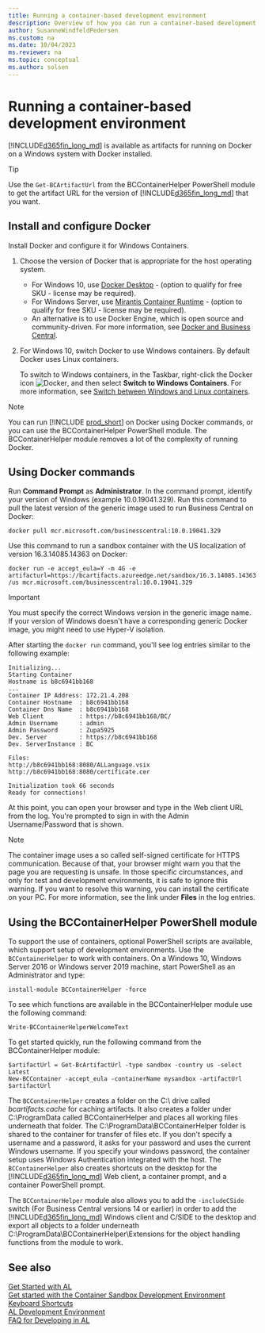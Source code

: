 ```yaml
---
title: Running a container-based development environment
description: Overview of how you can run a container-based development.
author: SusanneWindfeldPedersen
ms.custom: na
ms.date: 10/04/2023
ms.reviewer: na
ms.topic: conceptual
ms.author: solsen
---
```


# Running a container-based development environment

[!INCLUDE[d365fin_long_md](includes/d365fin_long_md.md)] is available as artifacts for running on Docker on a Windows system with Docker installed.

> [!TIP]  
> Use the `Get-BCArtifactUrl` from the BCContainerHelper PowerShell module to get the artifact URL for the version of [!INCLUDE[d365fin_long_md](includes/d365fin_long_md.md)] that you want.

## Install and configure Docker

Install Docker and configure it for Windows Containers.

1. Choose the version of Docker that is appropriate for the host operating system.

    - For Windows 10, use [Docker Desktop](https://docs.docker.com/desktop/install/windows-install/) - (option to qualify for free SKU - license may be required).
    - For Windows Server, use [Mirantis Container Runtime](https://docs.mirantis.com/mcr/23.0/overview.html) - (option to qualify for free SKU - license may be required).
    - An alternative is to use Docker Engine, which is open source and community-driven. For more information, see [Docker and Business Central](https://freddysblog.com/2021/10/30/docker-and-business-central/).
        
2. For Windows 10, switch Docker to use Windows containers. By default Docker uses Linux containers.

    To switch to Windows containers, in the Taskbar, right-click the Docker icon ![Docker](media/docker-icon.png "Docker icon"), and then select **Switch to Windows Containers**. For more information, see [Switch between Windows and Linux containers](https://docs.docker.com/docker-for-windows/#switch-between-windows-and-linux-containers).

> [!NOTE]  
> You can run [!INCLUDE [prod_short](includes/prod_short.md)] on Docker using Docker commands, or you can use the BCContainerHelper PowerShell module. The BCContainerHelper module removes a lot of the complexity of running Docker.

## Using Docker commands

Run **Command Prompt** as **Administrator**. In the command prompt, identify your version of Windows (example 10.0.19041.329). Run this command to pull the latest version of the generic image used to run Business Central on Docker:

```docker pull mcr.microsoft.com/businesscentral:10.0.19041.329```

Use this command to run a sandbox container with the US localization of version 16.3.14085.14363 on Docker:

```docker run -e accept_eula=Y -m 4G -e artifacturl=https://bcartifacts.azureedge.net/sandbox/16.3.14085.14363/us mcr.microsoft.com/businesscentral:10.0.19041.329```

> [!IMPORTANT]  
> You must specify the correct Windows version in the generic image name. If your version of Windows doesn't have a corresponding generic Docker image, you might need to use Hyper-V isolation.

After starting the `docker run` command, you'll see log entries similar to the following example:

```
Initializing...
Starting Container
Hostname is b8c6941bb168
...
Container IP Address: 172.21.4.208
Container Hostname  : b8c6941bb168
Container Dns Name  : b8c6941bb168
Web Client          : https://b8c6941bb168/BC/
Admin Username      : admin
Admin Password      : Zupa5925
Dev. Server         : https://b8c6941bb168
Dev. ServerInstance : BC

Files:
http://b8c6941bb168:8080/ALLanguage.vsix
http://b8c6941bb168:8080/certificate.cer

Initialization took 66 seconds
Ready for connections!
```

At this point, you can open your browser and type in the Web client URL from the log. You're prompted to sign in with the Admin Username/Password that is shown.

> [!NOTE]  
> The container image uses a so called self-signed certificate for HTTPS communication. Because of that, your browser might warn you that the page you are requesting is unsafe. In those specific circumstances, and only for test and development environments, it is safe to ignore this warning. If you want to resolve this warning, you can install the certificate on your PC. For more information, see the link under **Files** in the log entries.

## Using the BCContainerHelper PowerShell module

To support the use of containers, optional PowerShell scripts are available, which support setup of development environments. Use the `BCContainerHelper` to work with containers. On a Windows 10, Windows Server 2016 or Windows server 2019 machine, start PowerShell as an Administrator and type:

```install-module BCContainerHelper -force```

To see which functions are available in the BCContainerHelper module use the following command:

```Write-BCContainerHelperWelcomeText```

To get started quickly, run the following command from the BCContainerHelper module:

```
$artifactUrl = Get-BcArtifactUrl -type sandbox -country us -select Latest
New-BCContainer -accept_eula -containerName mysandbox -artifactUrl $artifactUrl
```

The `BCContainerHelper` creates a folder on the C:\ drive called *bcartifacts.cache* for caching artifacts. It also creates a folder under C:\ProgramData called BCContainerHelper and places all working files underneath that folder. The C:\ProgramData\BCContainerHelper folder is shared to the container for transfer of files etc. If you don't specify a username and a password, it asks for your password and uses the current Windows username. If you specify your windows password, the container setup uses Windows Authentication integrated with the host. The `BCContainerHelper` also creates shortcuts on the desktop for the [!INCLUDE[d365fin_long_md](includes/d365fin_long_md.md)] Web client, a container prompt, and a container PowerShell prompt.

The `BCContainerHelper` module also allows you to add the `-includeCSide` switch (For Business Central versions 14 or earlier) in order to add the [!INCLUDE[d365fin_long_md](includes/d365fin_long_md.md)] Windows client and C/SIDE to the desktop and export all objects to a folder underneath C:\ProgramData\BCContainerHelper\Extensions for the object handling functions from the module to work.

## See also

[Get Started with AL](devenv-get-started.md)  
[Get started with the Container Sandbox Development Environment](devenv-get-started-container-sandbox.md)  
[Keyboard Shortcuts](devenv-keyboard-shortcuts.md)  
[AL Development Environment](devenv-reference-overview.md)  
[FAQ for Developing in AL](devenv-dev-faq.md)  
